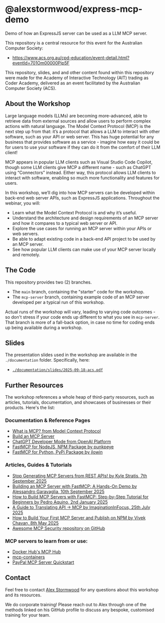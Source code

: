 # @alexstormwood/express-mcp-demo

Demo of how an ExpressJS server can be used as a LLM MCP server.

This repository is a central resource for this event for the Australian Computer Society: 

- https://www.acs.org.au/cpd-education/event-detail.html?eventId=701Om00000Pip5F

This repository, slides, and and other content found within this repository were made for the Academy of Interactive Technology (AIT) trading as Coder Academy, delivered as an event facilitated by the Australian Computer Society (ACS).

## About the Workshop

Large language models (LLMs) are becoming more-advanced, able to retrieve data from external sources and allow users to perform complex actions with natural language. The Model Context Protocol (MCP) is the next step up from that: it’s a protocol that allows a LLM to interact with other software, such as your API or web server. This has huge potential for any business that provides software as a service - imagine how easy it could be for users to use your software if they can do it from the comfort of their LLM client!

MCP appears in popular LLM clients such as Visual Studio Code Copilot, though some LLM clients give MCP a different name - such as ChatGPT using “Connectors” instead. Either way, this protocol allows LLM clients to interact with software, enabling so much more functionality and features for users.

In this workshop, we’ll dig into how MCP servers can be developed within back-end web server APIs, such as ExpressJS applications. Throughout the webinar, you will:
- Learn what the Model Context Protocol is and why it’s useful.
- Understand the architecture and design requirements of an MCP server and how it compares to a typical web server or API.
- Explore the use cases for running an MCP server within your APIs or web servers.
- Be able to adapt existing code in a back-end API project to be used by an MCP server.
- See how popular LLM clients can make use of your MCP server locally and remotely.

## The Code

This repository provides two (2) branches.

- The `main` branch, containing the "starter" code for the workshop.
- The `mcp-server` branch, containing example code of an MCP server developed per a typical run of this workshop.

Actual runs of the workshop will vary, leading to varying code outcomes - so don't stress if your code ends up different to what you see in `mcp-server`. That branch is more of a fall-back option, in case no time for coding ends up being available during a workshop.

## Slides

The presentation slides used in the workshop are available in the `./documentation` folder. Specifically, here:

- [`./documentation/slides/2025-09-18-acs.pdf`](./documentation/slides/2025-09-18-acs.pdf)

## Further Resources

The workshop references a whole heap of third-party resources, such as articles, tutorials, documentation, and showcases of businesses or their products. Here's the list:

### Documentation & Reference Pages

- [What is MCP? from Model Context Protocol](https://modelcontextprotocol.io/docs/getting-started/intro)
- [Build an MCP Server](https://modelcontextprotocol.io/docs/develop/build-server#node)
- [ChatGPT Developer Mode from OpenAI Platform](https://platform.openai.com/docs/guides/developer-mode)
- [FastMCP for NodeJS, NPM Package by punkpeye](https://github.com/punkpeye/fastmcp)
- [FastMCP for Python, PyPi Package by jlowin](https://github.com/jlowin/fastmcp)

### Articles, Guides & Tutorials

- [Stop Generating MCP Servers from REST APIs! by Kyle Stratis, 7th September 2025](https://thesignalpath.xyz/stop-generating-mcp-servers-from-rest-apis/)
- [Building an MCP Server with FastMCP: A Hands-On Demo by Alessandro Garavaglia, 10th September 2025](https://medium.com/@ale.garavaglia/building-an-mcp-server-with-fastmcp-a-hands-on-demo-98208c5370df)
- [How to Build MCP Servers with FastMCP: Step-by-Step Tutorial for Beginners by Pedro Aquino, 2nd January 2025](https://medium.com/@pedro.aquino.se/how-to-build-mcp-servers-with-fastmcp-step-by-step-tutorial-for-beginners-0a6ddd1d3f95)
- [A Guide to Translating API -> MCP by ImaginationInFocus, 25th July 2025](https://www.reddit.com/r/mcp/comments/1m8ro91/a_guide_to_translating_api_mcp/)
- [How to Build Your First MCP Server and Publish on NPM by Vivek Chavan, 8th May 2025](https://medium.com/@vivek888chavan/how-to-build-your-first-mcp-server-and-publish-on-npm-6b9df8264421)
- [Awesome MCP Security repository on GitHub](https://github.com/Puliczek/awesome-mcp-security)

### MCP servers to learn from or use:

- [Docker Hub's MCP Hub](https://hub.docker.com/mcp)
- [mcp-containers](https://github.com/metorial/mcp-containers)
- [PayPal MCP Server Quickstart](https://www.paypal.ai/docs/tools/mcp-quickstart)

## Contact

Feel free to contact [Alex Stormwood](https://github.com/AlexStormwood) for any questions about this workshop and its resources.

We do corporate training! Please reach out to Alex through one of the methods linked on his GitHub profile to discuss any bespoke, customised training for your team.